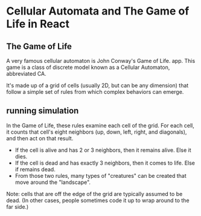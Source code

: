 # Cellular Automata and The Game of Life in React

## The Game of Life
A very famous cellular automaton is John Conway's Game of Life. app. This game is a class of discrete model known as a Cellular Automaton, abbreviated CA.

It's made up of a grid of cells (usually 2D, but can be any dimension) that follow a simple set of rules from which complex behaviors can emerge.

## running simulation

In the Game of Life, these rules examine each cell of the grid. For each cell, it counts that cell's eight neighbors (up, down, left, right, and diagonals), and then act on that result.

* If the cell is alive and has 2 or 3 neighbors, then it remains alive. Else it dies.
* If the cell is dead and has exactly 3 neighbors, then it comes to life. Else if remains dead.
* From those two rules, many types of "creatures" can be created that move around the "landscape".

Note: cells that are off the edge of the grid are typically assumed to be dead. (In other cases, people sometimes code it up to wrap around to the far side.)